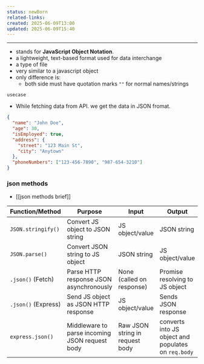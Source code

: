 ```yaml
---
status: newBorn
related-links: 
created: 2025-06-09T13:00
updated: 2025-06-09T15:40
---
```

---

- stands for **JavaScript Object Notation**.
- a lightweight, text-based format used for data interchange
-  a type of file
- very similar to a javascript object
- only difference is:
    - both side must have quotation marks `""` for normal names/strings

`usecase`
- While fetching data from API. we get the data in JSON fromat.

```json
{
  "name": "John Doe",
  "age": 30,
  "isEmployed": true,
  "address": {
    "street": "123 Main St",
    "city": "Anytown"
  },
  "phoneNumbers": ["123-456-7890", "987-654-3210"]
}
```


### json methods

-  [[json methods brief]]

| Function/Method     | Purpose                                        | Input                           | Output                                              |
| ------------------- | ---------------------------------------------- | ------------------------------- | --------------------------------------------------- |
| `JSON.stringify()`  | Convert JS object to JSON string               | JS object/value                 | JSON string                                         |
| `JSON.parse()`      | Convert JSON string to JS object               | JSON string                     | JS object/value                                     |
| `.json()` (Fetch)   | Parse HTTP response JSON asynchronously        | None (called on response)       | Promise resolving to JS object                      |
| `.json()` (Express) | Send JS object as JSON HTTP response           | JS object/value                 | Sends JSON response                                 |
| `express.json()`    | Middleware to parse incoming JSON request body | Raw JSON string in request body | converts into JS object and populates on `req.body` |



